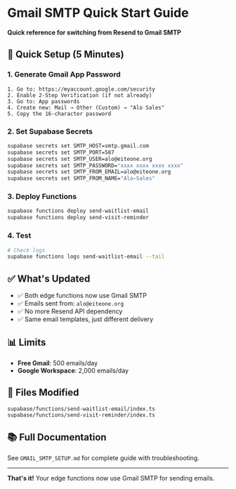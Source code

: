 # Gmail SMTP Quick Start Guide

**Quick reference for switching from Resend to Gmail SMTP**

## 🚀 Quick Setup (5 Minutes)

### 1. Generate Gmail App Password
```
1. Go to: https://myaccount.google.com/security
2. Enable 2-Step Verification (if not already)
3. Go to: App passwords
4. Create new: Mail → Other (Custom) → "Alo Sales"
5. Copy the 16-character password
```

### 2. Set Supabase Secrets
```bash
supabase secrets set SMTP_HOST=smtp.gmail.com
supabase secrets set SMTP_PORT=587
supabase secrets set SMTP_USER=alo@eiteone.org
supabase secrets set SMTP_PASSWORD="xxxx xxxx xxxx xxxx"
supabase secrets set SMTP_FROM_EMAIL=alo@eiteone.org
supabase secrets set SMTP_FROM_NAME="Alo—Sales"
```

### 3. Deploy Functions
```bash
supabase functions deploy send-waitlist-email
supabase functions deploy send-visit-reminder
```

### 4. Test
```bash
# Check logs
supabase functions logs send-waitlist-email --tail
```

## ✅ What's Updated

- ✅ Both edge functions now use Gmail SMTP
- ✅ Emails sent from: `alo@eiteone.org`
- ✅ No more Resend API dependency
- ✅ Same email templates, just different delivery

## 📊 Limits

- **Free Gmail**: 500 emails/day
- **Google Workspace**: 2,000 emails/day

## 🔧 Files Modified

```
supabase/functions/send-waitlist-email/index.ts
supabase/functions/send-visit-reminder/index.ts
```

## 📚 Full Documentation

See `GMAIL_SMTP_SETUP.md` for complete guide with troubleshooting.

---

**That's it!** Your edge functions now use Gmail SMTP for sending emails.
